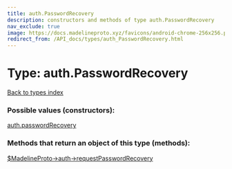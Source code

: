 ```yaml
---
title: auth.PasswordRecovery
description: constructors and methods of type auth.PasswordRecovery
nav_exclude: true
image: https://docs.madelineproto.xyz/favicons/android-chrome-256x256.png
redirect_from: /API_docs/types/auth_PasswordRecovery.html
---
```

# Type: auth.PasswordRecovery
[Back to types index](index.html)



### Possible values (constructors):

[auth.passwordRecovery](/API_docs/constructors/auth.passwordRecovery.html)  



### Methods that return an object of this type (methods):

[$MadelineProto->auth->requestPasswordRecovery](/API_docs/methods/auth.requestPasswordRecovery.html)  



